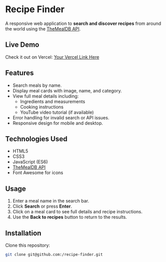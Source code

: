 # Recipe Finder

A responsive web application to **search and discover recipes** from around the world using the [TheMealDB API](https://www.themealdb.com/api.php).

## Live Demo

Check it out on Vercel: [Your Vercel Link Here](https://vercel.com/your-project-link)

## Features

- Search meals by name.
- Display meal cards with image, name, and category.
- View full meal details including:
  - Ingredients and measurements
  - Cooking instructions
  - YouTube video tutorial (if available)
- Error handling for invalid search or API issues.
- Responsive design for mobile and desktop.

## Technologies Used

- HTML5
- CSS3
- JavaScript (ES6)
- [TheMealDB API](https://www.themealdb.com/api.php)
- Font Awesome for icons

## Usage

1. Enter a meal name in the search bar.
2. Click **Search** or press **Enter**.
3. Click on a meal card to see full details and recipe instructions.
4. Use the **Back to recipes** button to return to the results.

## Installation

Clone this repository:

```bash
git clone git@github.com:/recipe-finder.git
